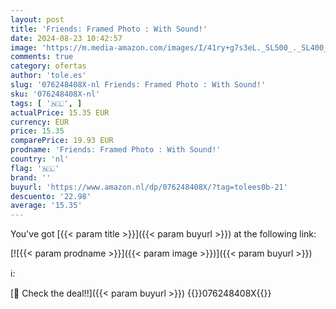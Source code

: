 ```yaml
---
layout: post
title: 'Friends: Framed Photo : With Sound!'
date: 2024-08-23 10:42:57
image: 'https://m.media-amazon.com/images/I/41ry+g7s3eL._SL500_._SL400_.jpg'
comments: true
category: ofertas
author: 'tole.es'
slug: '076248408X-nl Friends: Framed Photo : With Sound!'
sku: '076248408X-nl'
tags: [ '🇳🇱', ]
actualPrice: 15.35 EUR
currency: EUR
price: 15.35
comparePrice: 19.93 EUR
prodname: 'Friends: Framed Photo : With Sound!'
country: 'nl'
flag: '🇳🇱'
brand: ''
buyurl: 'https://www.amazon.nl/dp/076248408X/?tag=tolees0b-21'
descuento: '22.98'
average: '15.35'
---
```


You've got [{{< param title >}}]({{< param buyurl >}}) at the following link:

[![{{< param prodname >}}]({{< param image >}})]({{< param buyurl >}})

ℹ️:


[🛒 Check the deal!!]({{< param buyurl >}})
{{<world>}}076248408X{{</world>}}
